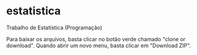 # estatistica
Trabalho de Estatística (Programação)

Para baixar os arquivos, basta clicar no botão verde chamado "clone or download". Quando abrir um novo menu, basta clicar em "Download ZIP".
